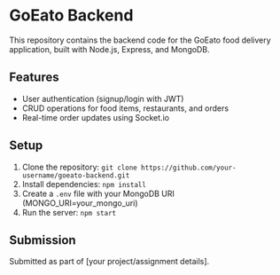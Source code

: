 # GoEato Backend

This repository contains the backend code for the GoEato food delivery application, built with Node.js, Express, and MongoDB.

## Features
- User authentication (signup/login with JWT)
- CRUD operations for food items, restaurants, and orders
- Real-time order updates using Socket.io

## Setup
1. Clone the repository: `git clone https://github.com/your-username/goeato-backend.git`
2. Install dependencies: `npm install`
3. Create a `.env` file with your MongoDB URI (MONGO_URI=your_mongo_uri)
4. Run the server: `npm start`

## Submission
Submitted as part of [your project/assignment details].
